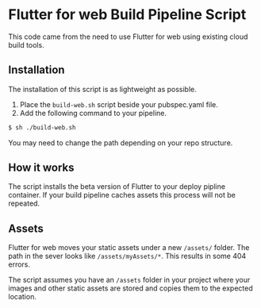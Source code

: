 # Flutter for web Build Pipeline Script
This code came from the need to use Flutter for web using existing cloud build tools.

## Installation
The installation of this script is as lightweight as possible.
1. Place the `build-web.sh` script beside your pubspec.yaml file.
2. Add the following command to your pipeline.
```bash
$ sh ./build-web.sh
```

You may need to change the path depending on your repo structure.

## How it works
The script installs the beta version of Flutter to your deploy pipline container. If your build pipeline caches assets this process will not be repeated.

## Assets
Flutter for web moves your static assets under a new `/assets/` folder. The path in the sever looks like `/assets/myAssets/*`. This results in some 404 errors.

The script assumes you have an `/assets` folder in your project where your images and other static assets are stored and copies them to the expected location.
